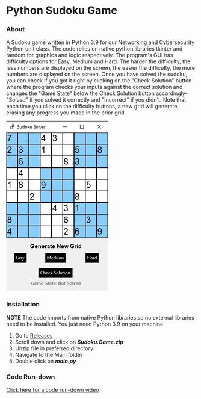 # Python Sudoku Game

### About
A Sudoku game written in Python 3.9 for our Networking and Cybersecurity Python unit class. The code relies on native python libraries tkinter and random for graphics and logic respectively. 
The program's GUI has difficulty options for Easy, Medium and Hard. The harder the difficulty, the less numbers are displayed on the screen, the easier the difficulty, the more 
numbers are displayed on the screen. Once you have solved the sudoku, you can check if you got it right by clicking on the "Check Solution" button where the program checks your
inputs against the correct solution and changes the "Game State" below the Check Solution button accordingly- "Solved" if you solved it correctly and "Incorrect" if you didn't. 
Note that each time you click on the difficulty buttons, a new grid will generate, erasing any progress you made in the prior grid. 

![](readmeimgs/sudokusolver.jpg)

### Installation
**NOTE** The code imports from native Python libraries so no external libraries need to be installed. You just need Python 3.9 on your machine.
1. Go to [Releases](https://github.com/faridfadil/sudoku-solver/releases/tag/v1.0.0)
2. Scroll down and click on **_Sudoku.Game.zip_**
3. Unzip file in preferred directory
4. Navigate to the Main folder
5. Double click on **_main.py_**


### Code Run-down
[Click here for a code run-down video](https://www.youtube.com/watch?v=3zQiK6d5-J8&t=33s)
